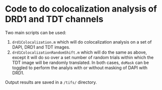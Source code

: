 # Code to do colocalization analysis of DRD1 and TDT channels

Two main scripts can be used:
1. `drd1Colocalization.m` which will do colocalization analysis on a set of DAPI, DRD1 and TDT images.
2. `drd1ColocalizationRandomShift.m` which will do the same as above, except it will do so over a set number of random trials within which the TDT image will be randomly translated.
In both cases, `doMask` can be toggled to perform the analyis with or without masking of DAPI with DRD1.

Output results are saved in a `/tifs/` directory.